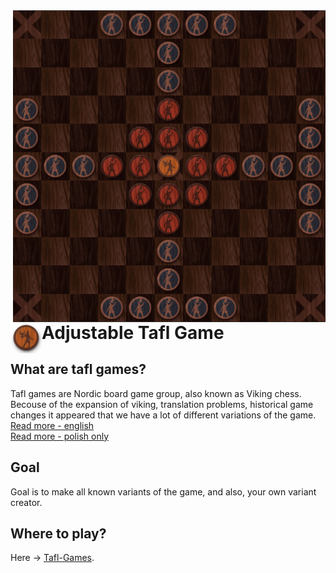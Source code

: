 <img align="right" src="readmeImage.jpg" alt="board" width="500"/> 

# Adjustable Tafl Game   <img align="left" src="assets/img/king.png" alt="ico" width="50"/> 

## What are tafl games?
Tafl games are Nordic board game group, also known as Viking chess. Becouse of the expansion of viking, translation problems, historical game changes it appeared that we have a lot of different variations of the game.<br/> [Read more - english](wikipedia.org/wiki/Tafl_games)<br/>
[Read more - polish only](https://jakubkivi.github.io/Tafl-Games/src/#jakgrac)<br/>

## Goal

Goal is to make all known variants of the game, and also, your own variant creator.

## Where to play?

Here -> [Tafl-Games](https://jakubkivi.github.io/Tafl-Games/src).

